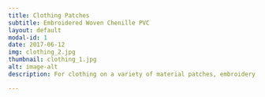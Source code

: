 ```yaml
---
title: Clothing Patches
subtitle: Embroidered Woven Chenille PVC
layout: default
modal-id: 1
date: 2017-06-12
img: clothing_2.jpg
thumbnail: clothing_1.jpg
alt: image-alt
description: For clothing on a variety of material patches, embroidery, PVC, 3D and so on

---
```

